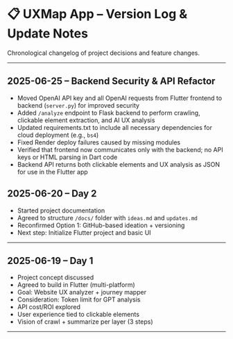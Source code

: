 # 📋 UXMap App – Version Log & Update Notes

Chronological changelog of project decisions and feature changes.

---

## 2025-06-25 – Backend Security & API Refactor
- Moved OpenAI API key and all OpenAI requests from Flutter frontend to backend (`server.py`) for improved security
- Added `/analyze` endpoint to Flask backend to perform crawling, clickable element extraction, and AI UX analysis
- Updated requirements.txt to include all necessary dependencies for cloud deployment (e.g., `bs4`)
- Fixed Render deploy failures caused by missing modules
- Verified that frontend now communicates only with the backend; no API keys or HTML parsing in Dart code
- Backend API returns both clickable elements and UX analysis as JSON for use in the Flutter app


## 2025-06-20 – Day 2
- Started project documentation
- Agreed to structure `/docs/` folder with `ideas.md` and `updates.md`
- Reconfirmed Option 1: GitHub-based ideation + versioning
- Next step: Initialize Flutter project and basic UI

---

## 2025-06-19 – Day 1
- Project concept discussed
- Agreed to build in Flutter (multi-platform)
- Goal: Website UX analyzer + journey mapper
- Consideration: Token limit for GPT analysis
- API cost/ROI explored
- User experience tied to clickable elements
- Vision of crawl + summarize per layer (3 steps)

---
